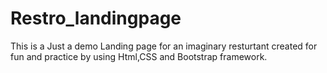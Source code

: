 # Restro_landingpage
This is a Just a demo Landing page for an imaginary resturtant created for fun and practice by using Html,CSS and Bootstrap framework.
